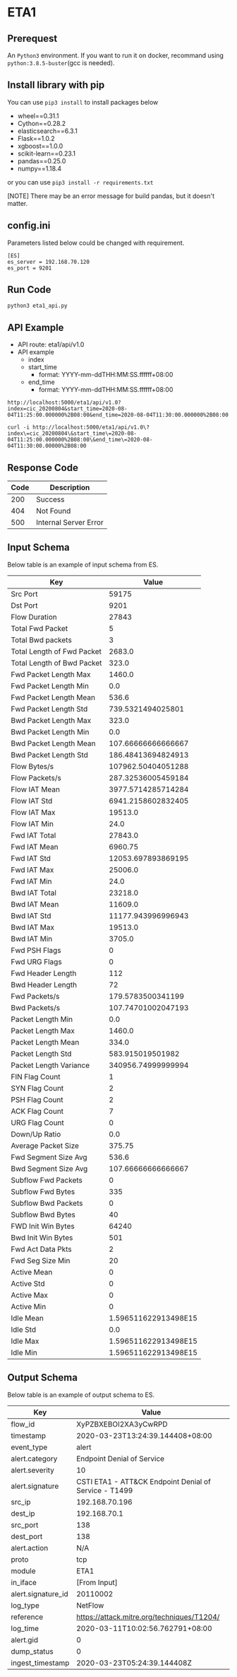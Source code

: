 # ETA1

## Prerequest

An `Python3` environment. If you want to run it on docker, recommand using `python:3.8.5-buster`(gcc is needed).

## Install library with pip
You can use `pip3 install` to install packages below

- wheel==0.31.1
- Cython==0.28.2
- elasticsearch==6.3.1
- Flask==1.0.2
- xgboost==1.0.0
- scikit-learn==0.23.1
- pandas==0.25.0
- numpy==1.18.4

or you can use `pip3 install -r requirements.txt`

[NOTE] There may be an error message for build pandas, but it doesn't matter.

## config.ini

Parameters listed below could be changed with requirement.

```
[ES]
es_server = 192.168.70.120
es_port = 9201
```

## Run Code

```
python3 eta1_api.py
```

## API Example

- API route: eta1/api/v1.0
- API example
	- index
	- start_time
		- format: YYYY-mm-ddTHH:MM:SS.ffffff+08:00
	- end_time
 		- format: YYYY-mm-ddTHH:MM:SS.ffffff+08:00


```
http://localhost:5000/eta1/api/v1.0?index=cic_20200804&start_time=2020-08-04T11:25:00.000000%2B08:00&end_time=2020-08-04T11:30:00.000000%2B08:00
```

```
curl -i http://localhost:5000/eta1/api/v1.0\?index\=cic_20200804\&start_time\=2020-08-04T11:25:00.000000%2B08:00\&end_time\=2020-08-04T11:30:00.00000%2B08:00
```

## Response Code
Code | Description
-----|--------------
200  | Success
404  | Not Found
500  | Internal Server Error

## Input Schema
Below table is an example of input schema from ES.

Key                         | Value
----------------------------|---------------
Src Port                    | 59175
Dst Port                    | 9201
Flow Duration               | 27843
Total Fwd Packet            | 5
Total Bwd packets           | 3
Total Length of Fwd Packet  | 2683.0
Total Length of Bwd Packet  | 323.0
Fwd Packet Length Max       | 1460.0
Fwd Packet Length Min       | 0.0
Fwd Packet Length Mean      | 536.6
Fwd Packet Length Std       | 739.5321494025801
Bwd Packet Length Max       | 323.0
Bwd Packet Length Min       | 0.0
Bwd Packet Length Mean      | 107.66666666666667
Bwd Packet Length Std       | 186.48413694824913
Flow Bytes/s                | 107962.50404051288
Flow Packets/s              | 287.32536005459184
Flow IAT Mean               | 3977.5714285714284
Flow IAT Std                | 6941.2158602832405
Flow IAT Max                | 19513.0
Flow IAT Min                | 24.0
Fwd IAT Total               | 27843.0
Fwd IAT Mean                | 6960.75
Fwd IAT Std                 | 12053.697893869195
Fwd IAT Max                 | 25006.0
Fwd IAT Min                 | 24.0
Bwd IAT Total               | 23218.0
Bwd IAT Mean                | 11609.0
Bwd IAT Std                 | 11177.943996996943
Bwd IAT Max                 | 19513.0
Bwd IAT Min                 | 3705.0
Fwd PSH Flags               | 0
Fwd URG Flags               | 0
Fwd Header Length           | 112
Bwd Header Length           | 72
Fwd Packets/s               | 179.5783500341199
Bwd Packets/s               | 107.74701002047193
Packet Length Min           | 0.0
Packet Length Max           | 1460.0
Packet Length Mean          | 334.0
Packet Length Std           | 583.915019501982
Packet Length Variance      | 340956.74999999994
FIN Flag Count              | 1
SYN Flag Count              | 2
PSH Flag Count              | 2
ACK Flag Count              | 7
URG Flag Count              | 0
Down/Up Ratio               | 0.0
Average Packet Size         | 375.75
Fwd Segment Size Avg        | 536.6
Bwd Segment Size Avg        | 107.66666666666667
Subflow Fwd Packets         | 0
Subflow Fwd Bytes           | 335
Subflow Bwd Packets         | 0
Subflow Bwd Bytes           | 40
FWD Init Win Bytes          | 64240
Bwd Init Win Bytes          | 501
Fwd Act Data Pkts           | 2
Fwd Seg Size Min            | 20
Active Mean                 | 0
Active Std                  | 0
Active Max                  | 0
Active Min                  | 0
Idle Mean                   | 1.596511622913498E15
Idle Std                    | 0.0
Idle Max                    | 1.596511622913498E15
Idle Min                    | 1.596511622913498E15

## Output Schema
Below table is an example of output schema to ES.

Key                 | Value
--------------------|---------------
flow_id             | XyPZBXEBOI2XA3yCwRPD
timestamp           | 2020-03-23T13:24:39.144408+08:00
event_type          | alert
alert.category      | Endpoint Denial of Service
alert.severity      | 10
alert.signature     | CSTI ETA1 - ATT&CK Endpoint Denial of Service - T1499
src_ip              | 192.168.70.196
dest_ip             | 192.168.70.1
src_port            | 138
dest_port           | 138
alert.action        | N/A
proto               | tcp
module              | ETA1
in_iface            | [From Input]
alert.signature_id  | 20110002
log_type            | NetFlow
reference           | https://attack.mitre.org/techniques/T1204/
log_time            | 2020-03-11T10:02:56.762791+08:00
alert.gid           | 0
dump_status         | 0
ingest_timestamp    | 2020-03-23T05:24:39.144408Z